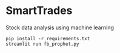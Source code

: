 # SmartTrades
Stock data analysis using machine learning

```pip install -r requirements.txt```\
```streamlit run fb_prophet.py```
